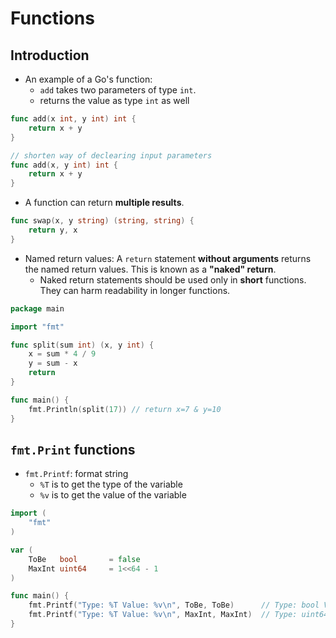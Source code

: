 # Functions

## Introduction

- An example of a Go's function:
  - `add` takes two parameters of type `int`.
  - returns the value as type `int` as well

```go
func add(x int, y int) int {
	return x + y
}

// shorten way of declearing input parameters
func add(x, y int) int {
	return x + y
}
```

- A function can return **multiple results**.

```go
func swap(x, y string) (string, string) {
	return y, x
}
```

- Named return values: A `return` statement **without arguments** returns the named return values. This is known as a **"naked" return**.
  - Naked return statements should be used only in **short** functions. They can harm readability in longer functions.

```go
package main

import "fmt"

func split(sum int) (x, y int) {
	x = sum * 4 / 9
	y = sum - x
	return
}

func main() {
	fmt.Println(split(17)) // return x=7 & y=10
}
```

## `fmt.Print` functions

- `fmt.Printf`: format string
  - `%T` is to get the type of the variable
  - `%v` is to get the value of the variable

```go
import (
	"fmt"
)

var (
	ToBe   bool       = false
	MaxInt uint64     = 1<<64 - 1
)

func main() {
	fmt.Printf("Type: %T Value: %v\n", ToBe, ToBe)      // Type: bool Value: false
	fmt.Printf("Type: %T Value: %v\n", MaxInt, MaxInt)  // Type: uint64 Value: 18446744073709551615
}

```
